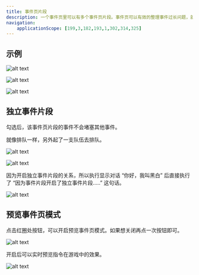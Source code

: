 ```yaml
---
title: 事件页片段
description: 一个事件页里可以有多个事件页片段。事件页可以有效的整理事件过长问题，就像打组一样
navigation:
    applicationScope: [199,3,182,193,1,302,314,325]
---
```


## 示例

![alt text](https://cdn.gcw.wiki/gcw/image/zh_hans/commands/event/eventpagefragment/image.png)

![alt text](https://cdn.gcw.wiki/gcw/image/zh_hans/commands/event/eventpagefragment/image-1.png)

![alt text](https://cdn.gcw.wiki/gcw/image/zh_hans/commands/event/eventpagefragment/1.gif)

## 独立事件片段

勾选后，该事件页片段的事件不会堵塞其他事件。

就像排队一样，另外起了一支队伍去排队。

![alt text](https://cdn.gcw.wiki/gcw/image/zh_hans/commands/event/eventpagefragment/image-2.png)

![alt text](https://cdn.gcw.wiki/gcw/image/zh_hans/commands/event/eventpagefragment/image-3.png)

因为开启独立事件片段的关系，所以执行显示对话 “你好，我叫黑白” 后直接执行了 “因为事件片段开启了独立事件片段.....” 这句话。

![alt text](https://cdn.gcw.wiki/gcw/image/zh_hans/commands/event/eventpagefragment/image-4.png)

## 预览事件页模式

点击红圈处按钮，可以开启预览事件页模式。如果想关闭再点一次按钮即可。

![alt text](https://cdn.gcw.wiki/gcw/image/zh_hans/commands/event/eventpagefragment/image-5.png)

开启后可以实时预览指令在游戏中的效果。

![alt text](https://cdn.gcw.wiki/gcw/image/zh_hans/commands/event/eventpagefragment/image-6.png)
